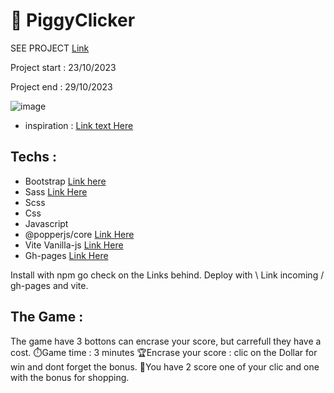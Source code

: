 # 🍪 PiggyClicker

SEE PROJECT [Link](https://chickenroast.github.io/cookieclicker/)

Project start : 23/10/2023

Project end : 29/10/2023

![image](https://github.com/Chickenroast/cookieclicker/assets/60290487/619cac50-bdf1-4681-b044-3a2d9335307e)

- inspiration :
  [Link text Here](https://dribbble.com/shots/6474110-Mobile-App-for-Retailers-and-Contractors-Clicker-App-Design/attachments/6474110-Mobile-App-for-Retailers-and-Contractors-Clicker-App-Design?mode=media)

## Techs :

- Bootstrap [Link here](https://www.npmjs.com/package/bootstrap)
- Sass [Link Here](https://www.npmjs.com/package/sass)
- Scss
- Css
- Javascript
- @popperjs/core [Link Here](https://www.npmjs.com/package/@popperjs/core)
- Vite Vanilla-js [Link Here](https://vitejs.dev/guide/)
- Gh-pages [Link Here](https://www.npmjs.com/package/gh-pages)

Install with npm go check on the Links behind.
Deploy with \ Link incoming / gh-pages and vite.

## The Game :

The game have 3 bottons can encrase your score, but carrefull they have a cost.
⏱️Game time : 3 minutes
🏆Encrase your score : clic on the Dollar for win and dont forget the bonus.
🎁You have 2 score one of your clic and one with the bonus for shopping.


